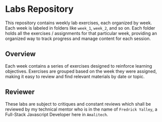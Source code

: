 # Labs Repository

This repository contains weekly lab exercises, each organized by week. Each week is labeled in folders like `week_1`, `week_2`, and so on. Each folder holds all the exercises / assignments for that particular week, providing an organized way to track progress and manage content for each session.

## Overview

Each week contains a series of exercises designed to reinforce learning objectives. Exercises are grouped based on the week they were assigned, making it easy to review and find relevant materials by date or topic.

## Reviewer

These labs are subject to critiques and constant reviews which shall be reviewed by my technical mentor who is in the name of `Fredrick Yalley`, a Full-Stack Javascript Developer here in `Amalitech`.

